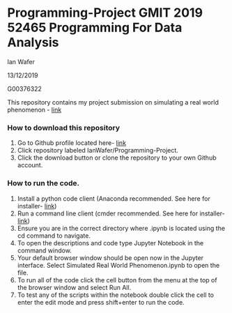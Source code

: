 # Programming-Project GMIT 2019 52465 Programming For Data Analysis

Ian Wafer

13/12/2019

G00376322

This repository contains my project submission on simulating a real world phenomenon - [link](https://github.com/brianmcgmit/ProgDA/raw/master/ProgDA_Project.pdf)

### How to download this repository
1. Go to Github profile located here- [link](https://github.com/IanWafer)
2. Click repository labeled IanWafer/Programming-Project.
3. Click the download button or clone the repository to your own Github account.

### How to run the code.
1. Install a python code client (Anaconda recommended. See here for installer- [link](https://www.anaconda.com/distribution/))
2. Run a command line client (cmder recommended. See here for installer- [link](https://github.com/cmderdev/cmder/releases/download/v1.3.11/cmder.zip))
3. Ensure you are in the correct directory where .ipynb is located using the cd command to navigate.
4. To open the descriptions and code type Jupyter Notebook in the command window. 
5. Your default browser window should be open now in the Jupyter interface. Select Simulated Real World Phenomenon.ipynb to open the file.
6. To run all of the code click the cell button from the menu at the top of the browser window and select Run All.
7. To test any of the scripts within the notebook double click the cell to enter the edit mode and press shift+enter to run the code. 